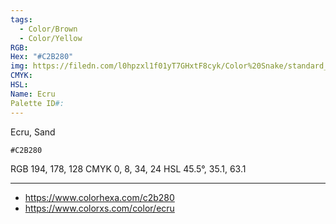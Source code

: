 ```yaml
---
tags:
  - Color/Brown
  - Color/Yellow
RGB: 
Hex: "#C2B280"
img: https://filedn.com/l0hpzxl1f01yT7GHxtF8cyk/Color%20Snake/standard_csv_to_svg//C2B280.svg
CMYK: 
HSL: 
Name: Ecru
Palette ID#:
---
```

Ecru, Sand
```palette
#C2B280
```
RGB 194, 178, 128
CMYK	0, 8, 34, 24
HSL	45.5°, 35.1, 63.1


---

- https://www.colorhexa.com/c2b280
- https://www.colorxs.com/color/ecru